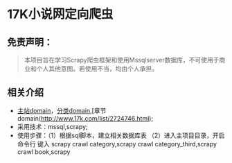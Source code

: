 # 17K小说网定向爬虫

## 免责声明：
> 本项目旨在学习Scrapy爬虫框架和使用Mssqlserver数据库，不可使用于商业和个人其他意图。若使用不当，均由个人承担。

## 相关介绍
- [主站domain](http://www.17k.com/)，[分类domain](http://all.17k.com/lib/book.html),[章节domain(http://www.17k.com/list/2724746.html);
- 采用技术：mssql,scrapy;
- 使用步骤：（1）根据sql脚本，建立相关数据库表
           （2）进入主项目目录，开启命令行 键入 scrapy crawl category,scrapy crawl category_third,scrapy crawl book,scrapy 